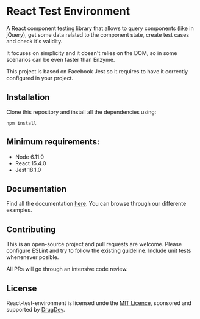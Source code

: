 # React Test Environment

A React component testing library that allows to query components (like in jQuery), get some data related to the component state, create test cases and check it's validity.

It focuses on simplicity and it doesn't relies on the DOM, so in some scenarios can be even faster than Enzyme.

This project is based on Facebook Jest so it requires to have it correctly configured in your project.

## Installation

Clone this repository and install all the dependencies using:

```
npm install
```

## Minimum requirements:

* Node 6.11.0
* React 15.4.0
* Jest 18.1.0

## Documentation

Find all the documentation [here](./docs/index.md). You can browse through our differente examples.

## Contributing

This is an open-source project and pull requests are welcome. Please configure ESLint and try to follow the existing guideline. Include unit tests whenenever posible.

All PRs will go through an intensive code review.

## License

React-test-environment is licensed unde the [MIT Licence](https://github.com/marmelab/admin-on-rest/blob/master/LICENSE.md), sponsored and supported by [DrugDev](https://drugdev.com).
